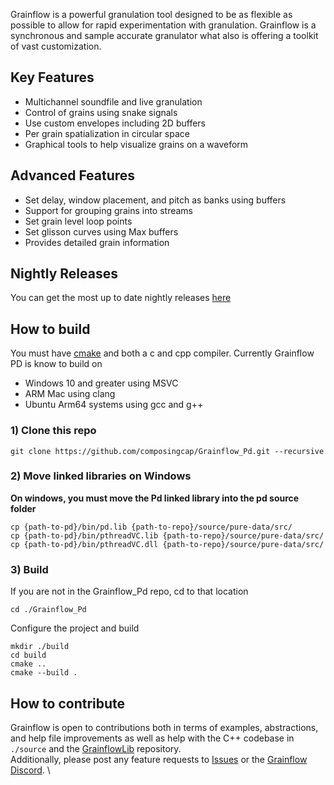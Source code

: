 Grainflow is a powerful granulation tool designed to be as flexible as possible to allow for rapid experimentation with granulation. Grainflow is a synchronous and sample accurate granulator what also is offering a toolkit of vast customization. 


## Key Features
- Multichannel soundfile and live granulation
- Control of grains using snake signals
- Use custom envelopes including 2D buffers
- Per grain spatialization in circular space
- Graphical tools to help visualize grains on a waveform
  
## Advanced Features 
- Set delay, window placement, and pitch as banks using buffers
- Support for grouping grains into streams
- Set grain level loop points 
- Set glisson curves using Max buffers 
- Provides detailed grain information 

## Nightly Releases
You can get the most up to date nightly releases [here](https://nightly.link/composingcap/Grainflow_Pd/workflows/cmake-multi-platform/master/GrainflowPackage.zip)

## How to build

You must have [cmake](https://cmake.org/) and both a c and cpp compiler.
Currently Grainflow PD is know to build on
- Windows 10 and greater using MSVC
- ARM Mac using clang
- Ubuntu Arm64 systems using gcc and g++

### 1) Clone this repo 
```
git clone https://github.com/composingcap/Grainflow_Pd.git --recursive 
```
### 2) Move linked libraries on Windows
**On windows, you must move the Pd linked library into the pd source folder** 
``` 
cp {path-to-pd}/bin/pd.lib {path-to-repo}/source/pure-data/src/
cp {path-to-pd}/bin/pthreadVC.lib {path-to-repo}/source/pure-data/src/
cp {path-to-pd}/bin/pthreadVC.dll {path-to-repo}/source/pure-data/src/
```
### 3) Build
If you are not in the Grainflow_Pd repo, cd to that location
```
cd ./Grainflow_Pd
```
Configure the project and build
```
mkdir ./build
cd build
cmake ..
cmake --build .
```

## How to contribute
Grainflow is open to contributions both in terms of examples, abstractions, and help file improvements as well as help with the C++ codebase in `./source` and the [GrainflowLib](https://github.com/composingcap/GrainflowLib) repository. \
Additionally, please post any feature requests to [Issues](https://github.com/composingcap/Grainflow_pd/issues) or the [Grainflow Discord](https://discord.gg/8RUUUvjVgK). \

